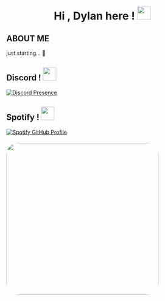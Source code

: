 <h1 align="center"><b>Hi , Dylan here ! </b><img src="https://media.giphy.com/media/hvRJCLFzcasrR4ia7z/giphy.gif" width="35"></h1>

## ABOUT ME
just starting... 🥱

<h2><b>Discord ! </b><img src="https://i.pinimg.com/originals/d2/85/ba/d285ba2cc51a540ad5d5e06c489ce121.gif" width="35"></h2>

[![Discord Presence](https://lanyard.cnrad.dev/api/497044512250789891)](https://discord.com/users/497044512250789891)

<h2><b>Spotify ! </b><img src="https://images.emojiterra.com/google/noto-emoji/animated-emoji/1f3b6.gif" width="35"></h2>

<div style="display: flex; align-items: center; gap: 20px; flex-wrap: wrap; margin: 10px 0;">
  <a href="https://github.com/kittinan/spotify-github-profile" target="_blank">
    <img src="https://spotify-github-profile.kittinanx.com/api/view?uid=5srcmlxd5labc2zqqwocdv54u&cover_image=true&theme=default&show_offline=false&background_color=121212&interchange=false&profanity=false" alt="Spotify GitHub Profile">
  </a>
  <img src="https://i.pinimg.com/736x/ca/2f/fe/ca2ffeebabed53229e539374e5abceff.jpg" width="400" style="border-radius: 30px;">
</div>
